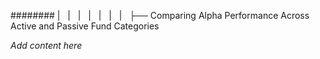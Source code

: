######## |   |   |   |   |   |   |   ├── Comparing Alpha Performance Across Active and Passive Fund Categories

*Add content here*